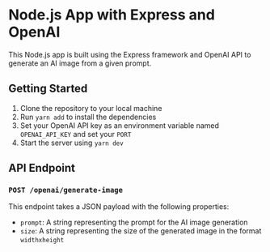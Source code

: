 # Node.js App with Express and OpenAI

This Node.js app is built using the Express framework and OpenAI API to generate an AI image from a given prompt.

## Getting Started

1. Clone the repository to your local machine
2. Run `yarn add` to install the dependencies
3. Set your OpenAI API key as an environment variable named `OPENAI_API_KEY` and set your `PORT`
4. Start the server using `yarn dev`

## API Endpoint

### `POST /openai/generate-image`

This endpoint takes a JSON payload with the following properties:

- `prompt`: A string representing the prompt for the AI image generation
- `size`: A string representing the size of the generated image in the format `widthxheight`
